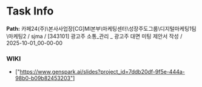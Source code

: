 # Task Info

**Path:** 카페24(주)\본사사업장\[CG]MI본부\마케팅센터\성장주도그룹\디지털마케팅1팀\마케팅2 / sjma / [343101] 광고주 소통_관리 _ 광고주 대면 미팅 제안서 작성 / 2025-10-01_00-00-00

### WIKI
- ["https://www.genspark.ai/slides?project_id=7ddb20df-9f5e-444a-98b0-b09b82453203"]

